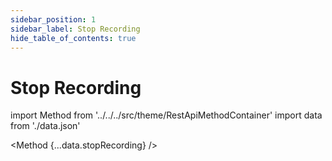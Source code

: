 ```yaml
---
sidebar_position: 1
sidebar_label: Stop Recording
hide_table_of_contents: true
---
```


# Stop Recording

import Method from '../../../src/theme/RestApiMethodContainer'
import data from './data.json'

<Method
{...data.stopRecording}
/>
